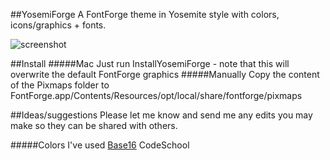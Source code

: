 ##YosemiForge
A FontForge theme in Yosemite style with colors, icons/graphics + fonts.

![screenshot](https://raw.githubusercontent.com/andreaslarsen/yosemiforge/master/Resources/YosemiForgeScreenshot.png)

##Install
#####Mac
Just run InstallYosemiForge - note that this will overwrite the default FontForge graphics
#####Manually
Copy the content of the Pixmaps folder to FontForge.app/Contents/Resources/opt/local/share/fontforge/pixmaps

##Ideas/suggestions
Please let me know and send me any edits you may make so they can be shared with others.

#####Colors
I've used [Base16](https://github.com/chriskempson/base16) CodeSchool
